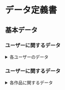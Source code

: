 # データ定義書

## 基本データ

### ユーザーに関するデータ
<details><summary>各ユーザーのデータ</summary>
<ul>
<li>ユーザー名</li>
<li>ユーザーのアイコン画像</li>
<li>ユーザーの説明</li>
</ul> 
</details>

### ユーザーに関するデータ
<details><summary>各作品に関するデータ</summary>
<ul>
<li>作品名（単一）</li>
<li>作品の実データ（複数・可変）<br>
    <details><summary>想定されるデータの種類</summary>
    <ul>
        <li>動画(mp4)</li>
        <li>画像(png,gif,jpg)</li>
        <li>音楽(mp3)</li>
        <li>プログラム[コード]（できれば）</li>
        <li>3Dモデル（できれば）</li>
    </ul>
    </details>
</li>
<li>投稿者（ユーザー）による説明（単一）</li>
<li>投稿日時</li>
<li>著者（ユーザー）（複数・可変）</li>
<li>タグ（複数・可変）</li>
<li>お気に入りしたユーザー[userIdを保存]（複数・可変）</li>
<li>コメント<br>
    <details><summary>想定されるデータの種類</summary>
    <ul>
        <li>メッセージを送ったユーザー(userId)</li>
        <li>コメントの内容</li>
    </ul>
    </details>
</li>
</ul> 
</details>